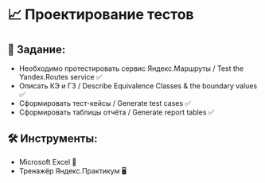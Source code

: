 # :chart_with_upwards_trend: Проектирование тестов

## :bookmark_tabs: Задание:
- Необходимо протестировать сервис Яндекс.Маршруты / Test the Yandex.Routes service :white_check_mark: 
- Описать КЭ и ГЗ / Describe Equivalence Classes & the boundary values :white_check_mark:
- Сформировать тест-кейсы / Generate test cases :white_check_mark:
- Сформировать таблицы отчёта / Generate report tables :white_check_mark:

## :hammer_and_wrench: Инструменты:
- Microsoft Excel :briefcase:
- Тренажёр Яндекс.Практикум :desktop_computer:
